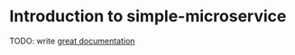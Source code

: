 # Introduction to simple-microservice

TODO: write [great documentation](http://jacobian.org/writing/what-to-write/)
